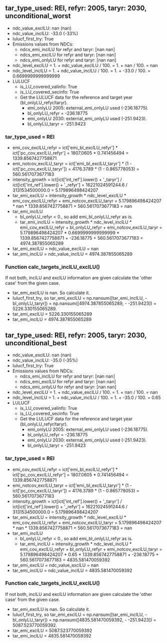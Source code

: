

## tar_type_used: REI, refyr: 2005, taryr: 2030, unconditional_worst
- ndc_value_exclLU: nan (nan)
- ndc_value_inclLU: -33.0 (-33%)
- lulucf_first_try: True
- Emissions values from NDCs:
  - ndcs_emi_inclLU for refyr and taryr: [nan nan]
  - ndcs_emi_exclLU for refyr and taryr: [nan nan]
  - ndcs_emi_onlyLU for refyr and taryr: [nan nan]
- ndc_level_exclLU = 1. + ndc_value_exclLU / 100. = 1. + nan / 100. = nan
- ndc_level_inclLU = 1. + ndc_value_inclLU / 100. = 1. + -33.0 / 100. = 0.6699999999999999
- LULUCF
  - is_LU_covered_valinfo: True
  - is_LU_covered_secinfo: True
  - Get the LULUCF data for the reference and target year (bl_onlyLU_refyr/taryr).
    - emi_onlyLU 2005: external_emi_onlyLU used (-236.18775).
    - bl_onlyLU_refyr = -236.18775
    - emi_onlyLU 2030: external_emi_onlyLU used (-251.9423).
    - bl_onlyLU_taryr = -251.9423
### tar_type_used = REI
- emi_cov_exclLU_refyr = ict['emi_bl_exclLU_refyr'] * ict['pc_cov_exclLU_refyr'] = 1807.0605 * 0.741456494 = 1339.8567427758871
- emi_notcov_exclLU_taryr = ict['emi_bl_exclLU_taryr'] * (1 - ict['pc_cov_exclLU_taryr']) = 4176.3789 * (1 - 0.865778053) = 560.5617073677183
- intensity_growth = ict[ict['int_ref'].lower() + '\_taryr'] / ict[ict['int_ref'].lower() + '\_refyr'] = 16221024591244.6 / 3131534500000.0 = 5.179896498424207
- tar_emi_exclLU = intensity_growth * ndc_level_exclLU * emi_cov_exclLU_refyr + emi_notcov_exclLU_taryr = 5.179896498424207 * nan * 1339.8567427758871 + 560.5617073677183 = nan
- tar_emi_inclLU
  - bl_onlyLU_refyr < 0., so add emi_bl_onlyLU_refyr as is.
  - tar_emi_inclLU = intensity_growth * ndc_level_inclLU * emi_cov_exclLU_refyr + bl_onlyLU_refyr + emi_notcov_exclLU_taryr = 5.179896498424207 * 0.6699999999999999 * 1339.8567427758871 + -236.18775 + 560.5617073677183 = 4974.387855065289
- tar_emi_exclLU = ndc_value_exclLU = nan
- tar_emi_inclLU = ndc_value_inclLU = 4974.387855065289
### Function calc_targets_inclLU_exclLU()
If not both, inclLU and exclLU information are given calculate the 'other case' from the given case.
- tar_emi_exclLU is nan. So calculate it.
- lulucf_first_try, so tar_emi_exclLU = np.nansum([tar_emi_inclLU, -bl_onlyLU_taryr]) = np.nansum([4974.387855065289, - -251.9423]) = 5226.330155065289.
- tar_emi_exclLU = 5226.330155065289
- tar_emi_inclLU = 4974.387855065289

## tar_type_used: REI, refyr: 2005, taryr: 2030, unconditional_best
- ndc_value_exclLU: nan (nan)
- ndc_value_inclLU: -35.0 (-35%)
- lulucf_first_try: True
- Emissions values from NDCs:
  - ndcs_emi_inclLU for refyr and taryr: [nan nan]
  - ndcs_emi_exclLU for refyr and taryr: [nan nan]
  - ndcs_emi_onlyLU for refyr and taryr: [nan nan]
- ndc_level_exclLU = 1. + ndc_value_exclLU / 100. = 1. + nan / 100. = nan
- ndc_level_inclLU = 1. + ndc_value_inclLU / 100. = 1. + -35.0 / 100. = 0.65
- LULUCF
  - is_LU_covered_valinfo: True
  - is_LU_covered_secinfo: True
  - Get the LULUCF data for the reference and target year (bl_onlyLU_refyr/taryr).
    - emi_onlyLU 2005: external_emi_onlyLU used (-236.18775).
    - bl_onlyLU_refyr = -236.18775
    - emi_onlyLU 2030: external_emi_onlyLU used (-251.9423).
    - bl_onlyLU_taryr = -251.9423
### tar_type_used = REI
- emi_cov_exclLU_refyr = ict['emi_bl_exclLU_refyr'] * ict['pc_cov_exclLU_refyr'] = 1807.0605 * 0.741456494 = 1339.8567427758871
- emi_notcov_exclLU_taryr = ict['emi_bl_exclLU_taryr'] * (1 - ict['pc_cov_exclLU_taryr']) = 4176.3789 * (1 - 0.865778053) = 560.5617073677183
- intensity_growth = ict[ict['int_ref'].lower() + '\_taryr'] / ict[ict['int_ref'].lower() + '\_refyr'] = 16221024591244.6 / 3131534500000.0 = 5.179896498424207
- tar_emi_exclLU = intensity_growth * ndc_level_exclLU * emi_cov_exclLU_refyr + emi_notcov_exclLU_taryr = 5.179896498424207 * nan * 1339.8567427758871 + 560.5617073677183 = nan
- tar_emi_inclLU
  - bl_onlyLU_refyr < 0., so add emi_bl_onlyLU_refyr as is.
  - tar_emi_inclLU = intensity_growth * ndc_level_inclLU * emi_cov_exclLU_refyr + bl_onlyLU_refyr + emi_notcov_exclLU_taryr = 5.179896498424207 * 0.65 * 1339.8567427758871 + -236.18775 + 560.5617073677183 = 4835.581470059392
- tar_emi_exclLU = ndc_value_exclLU = nan
- tar_emi_inclLU = ndc_value_inclLU = 4835.581470059392
### Function calc_targets_inclLU_exclLU()
If not both, inclLU and exclLU information are given calculate the 'other case' from the given case.
- tar_emi_exclLU is nan. So calculate it.
- lulucf_first_try, so tar_emi_exclLU = np.nansum([tar_emi_inclLU, -bl_onlyLU_taryr]) = np.nansum([4835.581470059392, - -251.9423]) = 5087.523770059392.
- tar_emi_exclLU = 5087.523770059392
- tar_emi_inclLU = 4835.581470059392